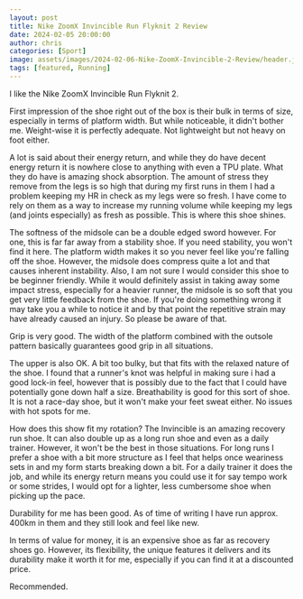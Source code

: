 ```yaml
---
layout: post
title: Nike ZoomX Invincible Run Flyknit 2 Review
date: 2024-02-05 20:00:00
author: chris
categories: [Sport]
image: assets/images/2024-02-06-Nike-ZoomX-Invincible-2-Review/header.jpg
tags: [featured, Running]
---
```

I like the Nike ZoomX Invincible Run Flyknit 2. 

First impression of the shoe right out of the box is their bulk in terms of size, especially in terms of platform width. But while noticeable, it didn't bother me. Weight-wise it is perfectly adequate. Not lightweight but not heavy on foot either. 

A lot is said about their energy return, and while they do have decent energy return it is nowhere close to anything with even a TPU plate. What they do have is amazing shock absorption. The amount of stress they remove from the legs is so high that during my first runs in them I had a problem keeping my HR in check as my legs were so fresh. I have come to rely on them as a way to increase my running volume while keeping my legs (and joints especially) as fresh as possible. This is where this shoe shines.

The softness of the midsole can be a double edged sword however. For one, this is far far away from a stability shoe. If you need stability, you won't find it here. The platform width makes it so you never feel like you're falling off the shoe. However, the midsole does compress quite a lot and that causes inherent instability. Also, I am not sure I would consider this shoe to be beginner friendly. While it would definitely assist in taking away some impact stress, especially for a heavier runner, the midsole is so soft that you get very little feedback from the shoe. If you're doing something wrong it may take you a while to notice it and by that point the repetitive strain may have already caused an injury. So please be aware of that.

Grip is very good. The width of the platform combined with the outsole pattern basically guarantees good grip in all situations.

The upper is also OK. A bit too bulky, but that fits with the relaxed nature of the shoe. I found that a runner's knot was helpful in making sure i had a good lock-in feel, however that is possibly due to the fact that I could have potentially gone down half a size. Breathability is good for this sort of shoe. It is not a race-day shoe, but it won't make your feet sweat either. No issues with hot spots for me. 

How does this show fit my rotation? The Invincible is an amazing recovery run shoe. It can also double up as a long run shoe and even as a daily trainer. However, it won't be the best in those situations. For long runs I prefer a shoe with a bit more structure as I feel that helps once weariness sets in and my form starts breaking down a bit. For a daily trainer it does the job, and while its energy return means you could use it for say tempo work or some strides, I would opt for a lighter, less cumbersome shoe when picking up the pace.

Durability for me has been good. As of time of writing I have run approx. 400km in them and they still look and feel like new.

In terms of value for money, it is an expensive shoe as far as recovery shoes go. However, its flexibility, the unique features it delivers and its durability make it worth it for me, especially if you can find it at a discounted price. 

Recommended.